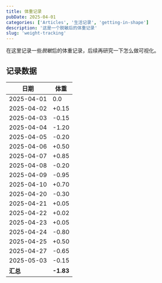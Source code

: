 ```yaml
---
title: 体重记录
pubDate: 2025-04-01
categories: ['Articles', '生活记录', 'getting-in-shape']
description: '这是一个脱敏后的体重记录'
slug: 'weight-tracking'
---
```


在这里记录一些*脱敏*后的体重记录，后续再研究一下怎么做可视化。

## 记录数据

| 日期 | 体重 |
| ---- | ---- |
| 2025-04-01 | 0.0 |
| 2025-04-02 | +0.15 |
| 2025-04-03 | -0.15 |
| 2025-04-04 | -1.20 |
| 2025-04-05 | -0.20 |
| 2025-04-06 | +0.50 |
| 2025-04-07 | +0.85 |
| 2025-04-08 | -0.20 |
| 2025-04-09 | -0.95 |
| 2025-04-10 | +0.70 |
| 2025-04-20 | -0.30 |
| 2025-04-21 | +0.05 |
| 2025-04-22 | +0.02 |
| 2025-04-23 | +0.05 |
| 2025-04-24 | -0.80 |
| 2025-04-25 | +0.50 |
| 2025-04-27 | -0.65 |
| 2025-05-03 | -0.15 |
| **汇总** | **-1.83** |
